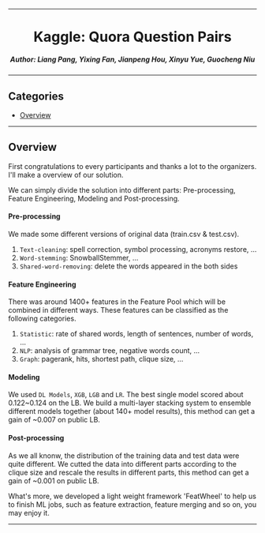 ****

#	<center>Kaggle: Quora Question Pairs</center>
##### <center>Author: Liang Pang, Yixing Fan, Jianpeng Hou, Xinyu Yue, Guocheng Niu</center>

****

##	Categories
*	[Overview](#overview)

****

##	<a name="overview">Overview</a>

First congratulations to every participants and thanks a lot to the organizers. I'll make a overview of our solution. 

We can simply divide the solution into different parts: Pre-processing, Feature Engineering, Modeling and Post-processing.

#### Pre-processing

We made some different versions of original data (train.csv & test.csv).

1.	`Text-cleaning`: spell correction, symbol processing, acronyms restore, ...
2. `Word-stemming`: SnowballStemmer, ...
3. `Shared-word-removing`: delete the words appeared in the both sides

#### Feature Engineering

There was around 1400+ features in the Feature Pool which will be combined in different ways. These features can be classified as the following categories.

1.	`Statistic`: rate of shared words, length of sentences, number of words, ...
2.	`NLP`: analysis of grammar tree, negative words count, ...
3. `Graph`: pagerank, hits, shortest path, clique size, ...

#### Modeling

We used `DL Models`, `XGB`, `LGB` and `LR`. The best single model scored about 0.122~0.124 on the LB. We build a multi-layer stacking system to ensemble different models together (about 140+ model results), this method can get a gain of ~0.007 on public LB.

#### Post-processing

As we all knonw, the distribution of the training data and test data were quite different. We cutted the data into different parts  according to the clique size and rescale the results in different parts, this method can get a gain of ~0.001 on public LB. 

What's more, we developed a light weight framework 'FeatWheel' to help us to finish ML jobs, such as feature extraction, feature merging and so on, you may enjoy it.

****


